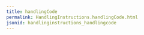 ```yaml
---
title: handlingCode
permalink: HandlingInstructions.handlingCode.html
jsonid: handlinginstructions_handlingcode
---
```


